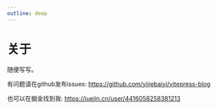 ```yaml
---
outline: deep
---
```


# 关于

随便写写。

有问题请在github发布issues: https://github.com/yijiebaiyi/vitepress-blog

也可以在掘金找到我: https://juejin.cn/user/4416058258381213